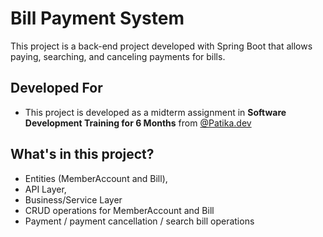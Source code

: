 
# Bill Payment System

This project is a back-end project developed with Spring Boot that allows paying, searching, and canceling payments for bills.




## Developed For

- This project is developed as a midterm assignment in **Software Development Training for 6 Months** from [@Patika.dev](https://www.patika.dev/tr)
  
## What's in this project?

- Entities (MemberAccount and Bill), 
- API Layer, 
- Business/Service Layer
- CRUD operations for MemberAccount and Bill
- Payment / payment cancellation / search bill operations

  
